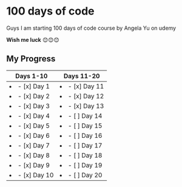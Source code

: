 # 100 days of code
Guys I am starting 100 days of code course by Angela Yu on udemy

**Wish me luck** 😊😊😊

## My Progress

| Days 1-10 | Days 11-20 |
|--- | ---|
| <li>- [x] Day 1</li>| <li>- [x] Day 11</li> | 
| <li>- [x] Day 2</li>| <li>- [x] Day 12</li> |
| <li>- [x] Day 3</li>| <li>- [x] Day 13</li> |
| <li>- [x] Day 4</li>| <li>- [ ] Day 14</li> |
| <li>- [x] Day 5</li>| <li>- [ ] Day 15</li> |
| <li>- [x] Day 6</li>| <li>- [ ] Day 16</li> |
| <li>- [x] Day 7</li>| <li>- [ ] Day 17</li> |
| <li>- [x] Day 8</li>| <li>- [ ] Day 18</li> |
| <li>- [x] Day 9</li>| <li>- [ ] Day 19</li> |
| <li>- [x] Day 10</li>| <li>- [ ] Day 20</li> |

